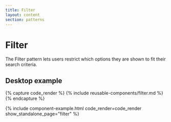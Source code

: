 ```yaml
---
title: Filter
layout: content
section: patterns
---
```


# Filter

The Filter pattern lets users restrict which options they are shown to fit their search criteria.

## Desktop example

{% capture code_render %}
  {% include reusable-components/filter.md %}
{% endcapture %}

{% include component-example.html code_render=code_render show_standalone_page="filter" %}
